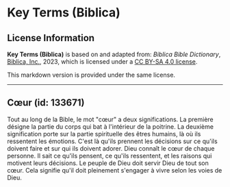 # Key Terms (Biblica)

## License Information

**Key Terms (Biblica)** is based on and adapted from: _Biblica Bible Dictionary_, [Biblica, Inc.](https://www.biblica.com/), 2023, which is licensed under a [CC BY-SA 4.0 license](https://creativecommons.org/licenses/by-sa/4.0/legalcode.en).

This markdown version is provided under the same license.



--------------------------------

## Cœur (id: 133671)

Tout au long de la Bible, le mot "cœur" a deux significations. La première désigne la partie du corps qui bat à l'intérieur de la poitrine. La deuxième signification porte sur la partie spirituelle des êtres humains, là où ils ressentent les émotions. C'est là qu'ils prennent les décisions sur ce qu'ils doivent faire et sur qui ils doivent adorer. Dieu connaît le cœur de chaque personne. Il sait ce qu'ils pensent, ce qu'ils ressentent, et les raisons qui motivent leurs décisions. Le peuple de Dieu doit servir Dieu de tout son cœur. Cela signifie qu'il doit pleinement s'engager à vivre selon les voies de Dieu.


